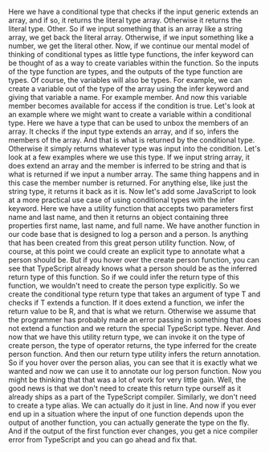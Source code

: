 Here we have a conditional type that checks if the input generic extends an array, and if so, it returns
the literal type array.
Otherwise it returns the literal type.
Other.
So if we input something that is an array like a string array, we get back the literal array.
Otherwise, if we input something like a number, we get the literal other.
Now, if we continue our mental model of thinking of conditional types as little type functions, the
infer keyword can be thought of as a way to create variables within the function.
So the inputs of the type function are types, and the outputs of the type function are types.
Of course, the variables will also be types.
For example, we can create a variable out of the type of the array using the infer keyword and giving
that variable a name.
For example member.
And now this variable member becomes available for access if the condition is true.
Let's look at an example where we might want to create a variable within a conditional type.
Here we have a type that can be used to unbox the members of an array.
It checks if the input type extends an array, and if so, infers the members of the array.
And that is what is returned by the conditional type.
Otherwise it simply returns whatever type was input into the condition.
Let's look at a few examples where we use this type.
If we input string array, it does extend an array and the member is inferred to be string and that
is what is returned if we input a number array.
The same thing happens and in this case the member number is returned.
For anything else, like just the string type, it returns it back as it is.
Now let's add some JavaScript to look at a more practical use case of using conditional types with the
infer keyword.
Here we have a utility function that accepts two parameters first name and last name, and then it returns
an object containing three properties first name, last name, and full name.
We have another function in our code base that is designed to log a person and a person.
Is anything that has been created from this great person utility function.
Now, of course, at this point we could create an explicit type to annotate what a person should be.
But if you hover over the create person function, you can see that TypeScript already knows what a
person should be as the inferred return type of this function.
So if we could infer the return type of this function, we wouldn't need to create the person type explicitly.
So we create the conditional type return type that takes an argument of type T and checks if T extends
a function.
If it does extend a function, we infer the return value to be R, and that is what we return.
Otherwise we assume that the programmer has probably made an error passing in something that does not
extend a function and we return the special TypeScript type.
Never.
And now that we have this utility return type, we can invoke it on the type of create person, the
type of operator returns, the type inferred for the create person function.
And then our return type utility infers the return annotation.
So if you hover over the person alias, you can see that it is exactly what we wanted and now we can
use it to annotate our log person function.
Now you might be thinking that that was a lot of work for very little gain.
Well, the good news is that we don't need to create this return type ourself as it already ships as
a part of the TypeScript compiler.
Similarly, we don't need to create a type alias.
We can actually do it just in line.
And now if you ever end up in a situation where the input of one function depends upon the output of
another function, you can actually generate the type on the fly.
And if the output of the first function ever changes, you get a nice compiler error from TypeScript
and you can go ahead and fix that.
